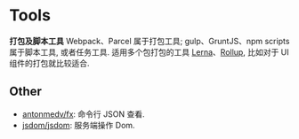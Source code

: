 # Tools

**打包及脚本工具** Webpack、Parcel 属于打包工具; gulp、GruntJS、npm scripts 属于脚本工具, 或者任务工具. 适用多个包打包的工具 [Lerna](https://github.com/lerna/lerna)、[Rollup](https://github.com/rollup/rollup), 比如对于 UI 组件的打包就比较适合.

## Other

* [antonmedv/fx](https://github.com/antonmedv/fx): 命令行 JSON 查看.
* [jsdom/jsdom](https://github.com/jsdom/jsdom): 服务端操作 Dom.
